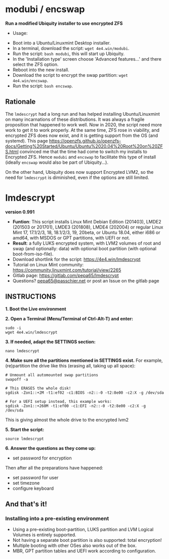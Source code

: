 # modubi / encswap
**Run a modified Ubiquity installer to use encrypted ZFS**
* Usage:
 - Boot into a Ubuntu/Linuxmint Desktop installer.
 - In a terminal, download the script: `wget 4e4.win/modubi`.
 - Run the script: `bash modubi`, this will start up Ubiquity.
 - In the 'Installation type' screen choose 'Advanced features...' and there
select the ZFS option.
 - Reboot into the new install.
 - Download the script to encrypt the swap partition: `wget 4e4.win/encswap`.
 - Run the script: `bash encswap`.

## Rationale
The `lmdescrypt` had a long run and has helped installing Ubuntu/Linuxmint on
many incarnations of these distributions. It was always a fragile proposition
that happened to work well. Now in 2020, the script need more work to get it
to work properly. At the same time, ZFS rose in viability, and encrypted ZFS
does now exist, and it is getting support from the OS (and systemd). This page
https://openzfs.github.io/openzfs-docs/Getting%20Started/Ubuntu/Ubuntu%2020.04%20Root%20on%20ZFS.html convinced me that the time had come to switch my installs
to Encrypted ZFS. Hence `modubi` and `encswap` to facilitate this type of
install (ideally `encswap` would also be part of Ubiquity...).

On the other hand, Ubiquity does now support Encrypted LVM2, so the need for
`lmdescrypt` is diminished, even if the options are still limited.

# lmdescrypt
**version 0.991**

* **Funtion**: This script installs Linux Mint Debian Edition (201403), LMDE2
(201503 or 201701), LMDE3 (201808), LMDE4 (202004) or regular Linux Mint 17,
17.1/2/3, 18, 18.1/2/3, 19, 20beta, or Ubuntu 18.04, either i686 or amd64, with
MSDOS or GPT partitions, with UEFI or not.
* **Result**: a fully LUKS encrypted system, with LVM2 volumes of root and
swap (and optionally: data) with optional boot partition
(with optional boot-from-iso-file).
* Download shortlink for the script: https://4e4.win/lmdescrypt
* Tutorial on Linux Mint community: https://community.linuxmint.com/tutorial/view/2265
* Gitlab page: https://gitlab.com/pepa65/lmdescrypt
* Questions?  pepa65@passchier.net or post an Issue on the gitlab page

## INSTRUCTIONS

**1. Boot the Live environment**

**2. Open a Terminal (Menu/Terminal of Ctrl-Alt-T) and enter:**

```
sudo -i
wget 4e4.win/lmdescrypt
```

**3. If needed, adapt the SETTINGS section:**

```
nano lmdescrypt
```

**4. Make sure all the partitions mentioned in SETTINGS exist.**
For example, (re)partition the drive like this
(erasing all, taking up all space):

```
# Unmount all automounted swap partitions
swapoff -a

# This ERASES the whole disk!
sgdisk -Zon1::+2M -t1:ef02 -c1:BIOS -n2::-0 -t2:8e00 -c2:X -g /dev/sda

# For a UEFI setup instead, this example works:
sgdisk -Zon1::+260M -t1:ef00 -c1:EFI -n2::-0 -t2:8e00 -c2:X -g /dev/sda
```
This is giving almost the whole drive to the encrypted lvm2

**5. Start the script:**

```
source lmdescrypt
```

**6. Answer the questions as they come up:**
* set password for encryption

Then after all the preparations have happened:
* set password for user
* set timezone
* configure keyboard

## And that's it!

### Installing into a pre-existing environment

* Using a pre-existing boot-partition, LUKS partition and LVM Logical Volumes is entirely supported.
* Not having a separate boot partition is also supported: total encryption!
* Multiple booting with other OSes also works out of the box.
* MBR, GPT partition tables and UEFI work according to configuration.
